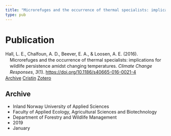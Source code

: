 ```yaml
---
title: "Microrefuges and the occurrence of thermal specialists: implications for wildlife persistence amidst changing temperatures"
type: pub
---
```

<h1>Publication</h1>
<article id="csl-bib-container-37IPGVHH" class="csl-bib-container">
  <div class="csl-bib-body" style="line-height: 1.35; padding-left: 1em; text-indent:-1em;">
  <div class="csl-entry">Hall, L. E., Chalfoun, A. D., Beever, E. A., &amp; Loosen, A. E. (2016). Microrefuges and the occurrence of thermal specialists: implications for wildlife persistence amidst changing temperatures. <i>Climate Change Responses</i>, <i>3</i>(1). <a href="https://doi.org/10.1186/s40665-016-0021-4">https://doi.org/10.1186/s40665-016-0021-4</a></div>
</div>
  <div class="csl-bib-buttons">
    <a href="#taxonomy-article-37IPGVHH" class="csl-bib-button">Archive</a>
    <a href="https://app.cristin.no/results/show.jsf?id=1664151" alt="Cristin URL" class="csl-bib-button">Cristin</a>
    <a href="http://zotero.org/groups/5022929/items/37IPGVHH" alt="Zotero URL" class="csl-bib-button">Zotero</a>
  </div>
  <div id="csl-bib-meta-container-37IPGVHH"></div>
</article>
<div id="csl-bib-meta-37IPGVHH" class="csl-bib-meta">
  <article id="taxonomy-article-37IPGVHH" class="taxonomy-article">
    <h1>Archive</h1>
    <ul>
      <li>Inland Norway University of Applied Sciences</li>
      <li>Faculty of Applied Ecology, Agricultural Sciences and Biotechnology</li>
      <li>Department of Forestry and Wildlife Management</li>
      <li>2019</li>
      <li>January</li>
    </ul>
  </article>
</div>
